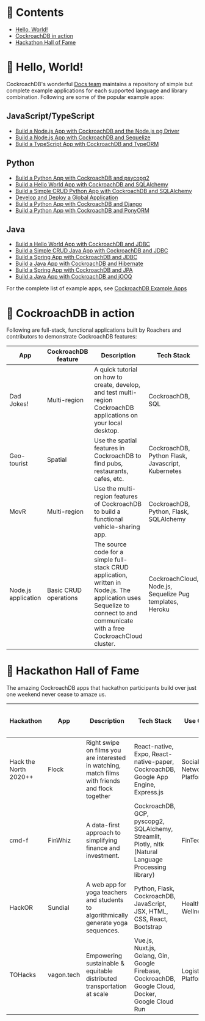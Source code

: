 # 📖 Contents

- [Hello, World!](#-hello-world)
- [CockroachDB in action](#-cockroachdb-in-action)
- [Hackathon Hall of Fame](#-hackathon-hall-of-fame)


# 👋 Hello, World!

CockroachDB's wonderful [Docs team](https://github.com/cockroachdb/docs) maintains a repository of simple but complete example applications for each supported language and library combination. Following are some of the popular example apps: 

## JavaScript/TypeScript

- [Build a Node.js App with CockroachDB and the Node.js pg Driver](https://www.cockroachlabs.com/docs/v21.1/build-a-nodejs-app-with-cockroachdb)
- [Build a Node.js App with CockroachDB and Sequelize](https://www.cockroachlabs.com/docs/v21.1/build-a-nodejs-app-with-cockroachdb-sequelize)
- [Build a TypeScript App with CockroachDB and TypeORM](https://www.cockroachlabs.com/docs/v21.1/build-a-typescript-app-with-cockroachdb)


## Python

- [Build a Python App with CockroachDB and psycopg2](https://www.cockroachlabs.com/docs/v21.1/build-a-python-app-with-cockroachdb)
- [Build a Hello World App with CockroachDB and SQLAlchemy](https://www.cockroachlabs.com/docs/v21.1/hello-world-python-sqlalchemy)
- [Build a Simple CRUD Python App with CockroachDB and SQLAlchemy](https://www.cockroachlabs.com/docs/v21.1/build-a-python-app-with-cockroachdb-sqlalchemy)
- [Develop and Deploy a Global Application](https://www.cockroachlabs.com/docs/v21.1/movr-flask-overview)
- [Build a Python App with CockroachDB and Django](https://www.cockroachlabs.com/docs/v21.1/build-a-python-app-with-cockroachdb-django)
- [Build a Python App with CockroachDB and PonyORM](https://www.cockroachlabs.com/docs/v21.1/build-a-python-app-with-cockroachdb-pony)


## Java

- [Build a Hello World App with CockroachDB and JDBC](https://www.cockroachlabs.com/docs/v21.1/hello-world-java-jdbc)
- [Build a Simple CRUD Java App with CockroachDB and JDBC](https://www.cockroachlabs.com/docs/v21.1/build-a-java-app-with-cockroachdb)
- [Build a Spring App with CockroachDB and JDBC](https://www.cockroachlabs.com/docs/v21.1/build-a-spring-app-with-cockroachdb-jdbc)
- [Build a Java App with CockroachDB and Hibernate](https://www.cockroachlabs.com/docs/v21.1/build-a-java-app-with-cockroachdb-hibernate)
- [Build a Spring App with CockroachDB and JPA](https://www.cockroachlabs.com/docs/v21.1/build-a-spring-app-with-cockroachdb-jpa)
- [Build a Java App with CockroachDB and jOOQ](https://www.cockroachlabs.com/docs/v21.1/build-a-java-app-with-cockroachdb-jooq)

For the complete list of example apps, see [CockroachDB Example Apps](https://www.cockroachlabs.com/docs/stable/example-apps.html)

# 🚀 CockroachDB in action

Following are full-stack, functional applications built by Roachers and contributors to demonstrate CockroachDB features:

App | CockroachDB feature | Description | Tech Stack | GitHub Repo / Blog Post |  
----|----------|-------------|------------|-------------|
Dad Jokes! | Multi-region | A quick tutorial on how to create, develop, and test multi-region CockroachDB applications on your local desktop. | CockroachDB, SQL | https://github.com/chriscasano/multi-region-dad-jokes | 
Geo-tourist | Spatial | Use the spatial features in CockroachDB to find pubs, restaurants, cafes, etc. | CockroachDB, Python Flask, Javascript, Kubernetes | https://github.com/cockroachlabs-field/crdb-geo-tourist
MovR | Multi-region | Use the multi-region features of CockroachDB to build a functional vehicle-sharing app. | CockroachDB, Python, Flask, SQLAlchemy | https://github.com/cockroachdb/movr
Node.js application | Basic CRUD operations | The source code for a simple full-stack CRUD application, written in Node.js. The application uses Sequelize to connect to and communicate with a free CockroachCloud cluster. | CockroachCloud, Node.js, Sequelize Pug templates, Heroku | https://github.com/cockroachdb/fullstack-node-cockroachdb-app https://www.cockroachlabs.com/blog/full-stack-node-app/| 

# 🥇 Hackathon Hall of Fame

The amazing CockroachDB apps that hackathon participants build over just one weekend never cease to amaze us.

Hackathon | App | Description | Tech Stack | Use Case | GitHub Repo / DevPost Link
----------|-----|-------------|------------|----------|----------------------------
Hack the North 2020++ | Flock | Right swipe on films you are interested in watching, match films with friends and flock together | React-native, Expo, React-native-paper, CockroachDB, Google App Engine, Express.js | Social Networking Platform | [GitHub Repo](https://github.com/SPriyaJain/movie-night-htn) [DevPost](https://devpost.com/software/flock-figure-out-what-film-to-watch-with-friends)
cmd-f | FinWhiz | A data-first approach to simplifying finance and investment. | CockroachDB, GCP, pyscopg2, SQLAlchemy, Streamlit, Plotly, nltk (Natural Language Processing library) | FinTech | [GitHub Repo](https://github.com/liuhh02/FinWhiz) [DevPost](https://devpost.com/software/finwhiz-5908hk)
HackOR | Sundial | A web app for yoga teachers and students to algorithmically generate yoga sequences. | Python, Flask, CockroachDB, JavaScript, JSX, HTML, CSS, React, Bootstrap | Health and Wellness | [GitHub Repo](https://github.com/yvonneyeh/HackOR-Lovelace-Ladies) [DevPost](https://devpost.com/software/sundial-mcfi7l)
TOHacks | vagon.tech | Empowering sustainable & equitable distributed transportation at scale | Vue.js, Nuxt.js, Golang, Gin, Google Firebase, CockroachDB, Google Cloud, Docker, Google Cloud Run | Logistics Platform | [GitHub Repo](https://github.com/TOHacks-Team-Alpha) [DevPost](https://devpost.com/software/vagon-tech)

